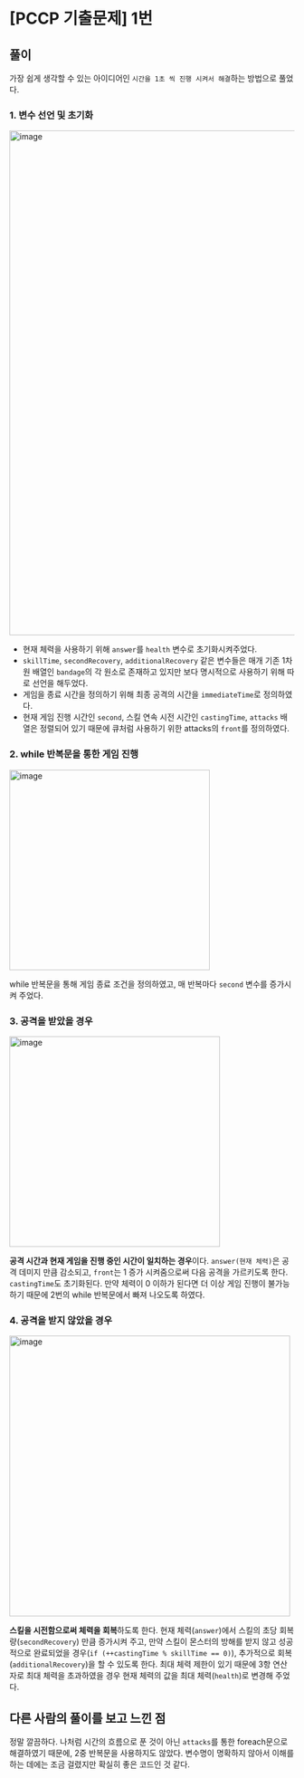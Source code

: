 # [PCCP 기출문제] 1번

## 풀이

가장 쉽게 생각할 수 있는 아이디어인 `시간을 1초 씩 진행 시켜서 해결`하는 방법으로 풀었다.

### 1. 변수 선언 및 초기화

<img width="892" alt="image" src="https://gist.github.com/assets/68031450/e4fe349b-0df0-4e76-b514-4aaa6077347c">

- 현재 체력을 사용하기 위해 `answer`를 `health` 변수로 초기화시켜주었다.
- `skillTime`, `secondRecovery`, `additionalRecovery` 같은 변수들은 매개 기존 1차원 배열인 `bandage`의 각 원소로 존재하고 있지만 보다 명시적으로 사용하기 위해 따로 선언을 해두었다.
- 게임을 종료 시간을 정의하기 위해 최종 공격의 시간을 `immediateTime`로 정의하였다.
- 현재 게임 진행 시간인 `second`, 스킬 연속 시전 시간인 `castingTime`, `attacks` 배열은 정렬되어 있기 때문에 큐처럼 사용하기 위한 attacks의 `front`를 정의하였다. 

### 2. while 반복문을 통한 게임 진행

<img width="354" alt="image" src="https://gist.github.com/assets/68031450/07429f16-2e62-4a97-a5cb-34edc5b23dba">

while 반복문을 통해 게임 종료 조건을 정의하였고, 매 반복마다 `second` 변수를 증가시켜 주었다.

### 3. 공격을 받았을 경우

<img width="372" alt="image" src="https://gist.github.com/assets/68031450/720514f6-4412-4b39-91c5-8b1aec81332d">

**공격 시간과 현재 게임을 진행 중인 시간이 일치하는 경우**이다. `answer(현재 체력)`은 공격 데미지 만큼 감소되고, `front`는 1 증가 시켜줌으로써 다음 공격을 가르키도록 한다. `castingTime`도 초기화된다. 만약 체력이 0 이하가 된다면 더 이상 게임 진행이 불가능하기 때문에 2번의 while 반복문에서 빠져 나오도록 하였다.

### 4. 공격을 받지 않았을 경우

<img width="496" alt="image" src="https://gist.github.com/assets/68031450/7ed53964-c3f6-4a48-941b-77672be1c0c1">

**스킬을 시전함으로써 체력을 회복**하도록 한다. 현재 체력(`answer`)에서 스킬의 초당 회복량(`secondRecovery`) 만큼 증가시켜 주고, 만약 스킬이 몬스터의 방해를 받지 않고 성공적으로 완료되었을 경우(`if (++castingTime % skillTime == 0)`), 추가적으로 회복(`additionalRecovery`)을 할 수 있도록 한다. 최대 체력 제한이 있기 때문에 3항 연산자로 최대 체력을 초과하였을 경우 현재 체력의 값을 최대 체력(`health`)로 변경해 주었다.

## 다른 사람의 풀이를 보고 느낀 점

정말 깔끔하다. 나처럼 시간의 흐름으로 푼 것이 아닌 `attacks`를 통한 foreach문으로 해결하였기 때문에, 2중 반복문을 사용하지도 않았다. 변수명이 명확하지 않아서 이해를 하는 데에는 조금 걸렸지만 확실히 좋은 코드인 것 같다.
